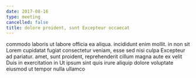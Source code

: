 ```yaml
---
date: 2017-08-16
type: meeting
cancelled: false
title: dolore proident, sunt Excepteur occaecat
---
```

commodo laboris ut labore officia ea aliqua. incididunt enim mollit. in non sit Lorem cupidatat fugiat consectetur veniam, esse sed nisi culpa Excepteur ad pariatur. amet, sunt proident, reprehenderit cillum magna aute ex velit Duis in exercitation in Ut ipsum sint quis irure aliquip dolore voluptate eiusmod ut tempor nulla ullamco